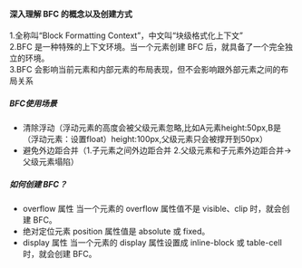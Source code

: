 #### 深入理解 BFC 的概念以及创建方式  
1.全称叫“Block Formatting Context”，中文叫“块级格式化上下文”  
2.BFC 是一种特殊的上下文环境。当一个元素创建 BFC 后，就具备了一个完全独立的环境。  
3.BFC 会影响当前元素和内部元素的布局表现，但不会影响跟外部元素之间的布局关系  
  
##### BFC使用场景  
- 清除浮动（浮动元素的高度会被父级元素忽略,比如A元素height:50px,B是（浮动元素：设置float）height:100px,父级元素只会被撑开到50px）
- 避免外边距合并（1.子元素之间外边距合并 2.父级元素和子元素外边距合并->父级元素塌陷）
  
##### 如何创建 BFC？  
- overflow 属性 当一个元素的 overflow 属性值不是 visible、clip 时，就会创建 BFC。  
- 绝对定位元素 position 属性值是 absolute 或 fixed。  
- display 属性 当一个元素的 display 属性设置成 inline-block 或 table-cell 时，就会创建 BFC。


